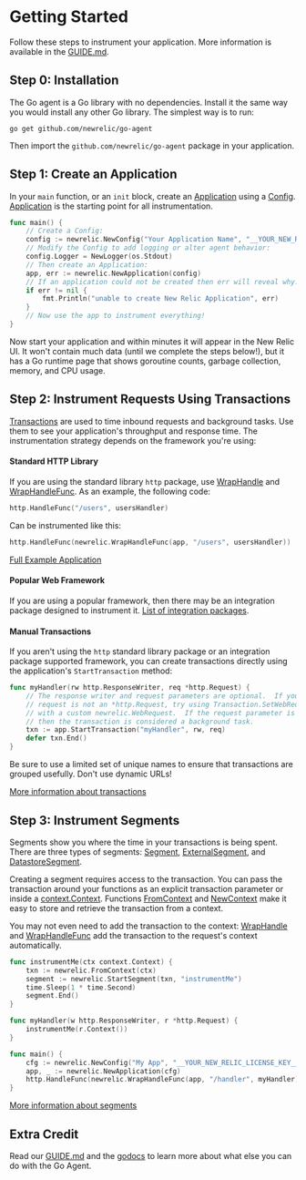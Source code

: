 # Getting Started

Follow these steps to instrument your application.  More information is
available in the [GUIDE.md](GUIDE.md).

## Step 0: Installation

The Go agent is a Go library with no dependencies.  Install it the same way
you would install any other Go library.  The simplest way is to run:

```
go get github.com/newrelic/go-agent
```

Then import the `github.com/newrelic/go-agent` package in your application.

## Step 1: Create an Application

In your `main` function, or an `init` block, create an
[Application](https://godoc.org/github.com/newrelic/go-agent#Application) using
a [Config](https://godoc.org/github.com/newrelic/go-agent#Config).
[Application](https://godoc.org/github.com/newrelic/go-agent#Application) is the
starting point for all instrumentation.

```go
func main() {
	// Create a Config:
	config := newrelic.NewConfig("Your Application Name", "__YOUR_NEW_RELIC_LICENSE_KEY__")
	// Modify the Config to add logging or alter agent behavior:
	config.Logger = NewLogger(os.Stdout)
	// Then create an Application:
	app, err := newrelic.NewApplication(config)
	// If an application could not be created then err will reveal why.
	if err != nil {
		fmt.Println("unable to create New Relic Application", err)
	}
	// Now use the app to instrument everything!
}
```

Now start your application and within minutes it will appear in the New Relic
UI.  It won't contain much data (until we complete the steps below!), but it has
a Go runtime page that shows goroutine counts, garbage collection, memory, and
CPU usage.

## Step 2: Instrument Requests Using Transactions

[Transactions](https://godoc.org/github.com/newrelic/go-agent#Transaction) are
used to time inbound requests and background tasks.  Use them to see your
application's throughput and response time.  The instrumentation strategy
depends on the framework you're using:

#### Standard HTTP Library

If you are using the standard library `http` package, use
[WrapHandle](https://godoc.org/github.com/newrelic/go-agent#WrapHandle) and
[WrapHandleFunc](https://godoc.org/github.com/newrelic/go-agent#WrapHandleFunc).
As an example, the following code:

```go
http.HandleFunc("/users", usersHandler)
```
Can be instrumented like this:
```go
http.HandleFunc(newrelic.WrapHandleFunc(app, "/users", usersHandler))
```

[Full Example Application](./examples/server/main.go)

#### Popular Web Framework

If you are using a popular framework, then there may be an integration package
designed to instrument it.  [List of integration packages](./README.md#integrations).

#### Manual Transactions

If you aren't using the `http` standard library package or an
integration package supported framework, you can create transactions
directly using the application's `StartTransaction` method:

```go
func myHandler(rw http.ResponseWriter, req *http.Request) {
	// The response writer and request parameters are optional.  If your
	// request is not an *http.Request, try using Transaction.SetWebRequest
	// with a custom newrelic.WebRequest.  If the request parameter is nil
	// then the transaction is considered a background task.
	txn := app.StartTransaction("myHandler", rw, req)
	defer txn.End()
}
```

Be sure to use a limited set of unique names to ensure that transactions are
grouped usefully.  Don't use dynamic URLs!

[More information about transactions](GUIDE.md#transactions)

## Step 3: Instrument Segments

Segments show you where the time in your transactions is being spent.  There are
three types of segments:
[Segment](https://godoc.org/github.com/newrelic/go-agent#Segment),
[ExternalSegment](https://godoc.org/github.com/newrelic/go-agent#ExternalSegment),
and
[DatastoreSegment](https://godoc.org/github.com/newrelic/go-agent#DatastoreSegment).

Creating a segment requires access to the transaction.  You can pass the
transaction around your functions as an explicit transaction parameter or inside
a [context.Context](https://golang.org/pkg/context/#Context).  Functions
[FromContext](https://godoc.org/github.com/newrelic/go-agent#FromContext) and
[NewContext](https://godoc.org/github.com/newrelic/go-agent#NewContext) make it
easy to store and retrieve the transaction from a context.

You may not even need to add the transaction to the context:
[WrapHandle](https://godoc.org/github.com/newrelic/go-agent#WrapHandle) and
[WrapHandleFunc](https://godoc.org/github.com/newrelic/go-agent#WrapHandleFunc)
add the transaction to the request's context automatically.

```go
func instrumentMe(ctx context.Context) {
	txn := newrelic.FromContext(ctx)
	segment := newrelic.StartSegment(txn, "instrumentMe")
	time.Sleep(1 * time.Second)
	segment.End()
}

func myHandler(w http.ResponseWriter, r *http.Request) {
	instrumentMe(r.Context())
}

func main() {
	cfg := newrelic.NewConfig("My App", "__YOUR_NEW_RELIC_LICENSE_KEY__")
	app, _ := newrelic.NewApplication(cfg)
	http.HandleFunc(newrelic.WrapHandleFunc(app, "/handler", myHandler))
}
```

[More information about segments](GUIDE.md#segments)

## Extra Credit

Read our [GUIDE.md](GUIDE.md) and the
[godocs](https://godoc.org/github.com/newrelic/go-agent) to learn more about
what else you can do with the Go Agent.
